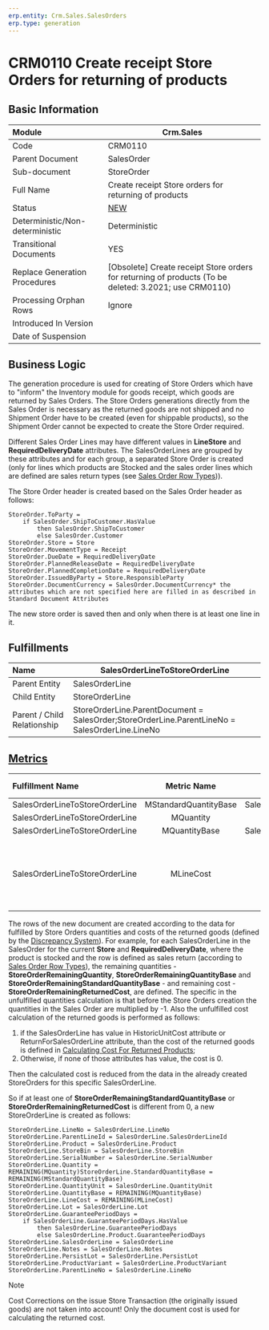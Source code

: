 ```yaml
---
erp.entity: Crm.Sales.SalesOrders
erp.type: generation
---
```


# CRM0110 Create receipt Store Orders for returning of products

## Basic Information

| Module                          | Crm.Sales                                                    |
| :------------------------------ | ------------------------------------------------------------ |
| Code                            | CRM0110                                                      |
| Parent Document                 | SalesOrder                                                   |
| Sub-document                    | StoreOrder                                                   |
| Full Name                       | Create receipt Store orders for returning of products        |
| Status                          | [NEW](https://enterpriseone.atlassian.net/wiki/spaces/techdoc/pages/215777330/Generation+Procedures+Lifetime+Stages) |
| Deterministic/Non-deterministic | Deterministic                                                |
| Transitional Documents          | YES                                                          |
| Replace Generation Procedures   | [Obsolete] Create receipt Store orders for returning of products (To be deleted: 3.2021; use CRM0110) |
| Processing Orphan Rows          | Ignore                                                       |
| Introduced In Version           |                                                              |
| Date of Suspension              |                                                              |

## Business Logic

The generation procedure is used for creating of Store Orders which have to "inform" the Inventory module for goods receipt, which goods are returned by Sales Orders. The Store Orders generations directly from the Sales Order is necessary as the returned goods are not shipped and no Shipment Order have to be created (even for shippable products), so the Shipment Order cannot be expected to create the Store Order required.

Different Sales Order Lines may have different values in **LineStore** and **RequiredDeliveryDate** attributes. The SalesOrderLines are grouped by these attributes and for each group, a separated Store Order is created (only for lines which products are Stocked and the sales order lines which are defined are sales return types (see [Sales Order Row Types](https://olddocs.erp.net/tech/sales-order-row-types-82608171.html))).

The Store Order header is created based on the Sales Order header as follows:

```
StoreOrder.ToParty = 
    if SalesOrder.ShipToCustomer.HasValue 
        then SalesOrder.ShipToCustomer 
        else SalesOrder.Customer
StoreOrder.Store = Store
StoreOrder.MovementType = Receipt
StoreOrder.DueDate = RequiredDeliveryDate
StoreOrder.PlannedReleaseDate = RequiredDeliveryDate
StoreOrder.PlannedCompletionDate = RequiredDeliveryDate
StoreOrder.IssuedByParty = Store.ResponsibleParty
StoreOrder.DocumentCurrency = SalesOrder.DocumentCurrency* the attributes which are not specified here are filled in as described in Standard Document Attributes
```



The new store order is saved then and only when there is at least one line in it.

## Fulfillments

| Name                        | SalesOrderLineToStoreOrderLine                               |
| :-------------------------- | ------------------------------------------------------------ |
| Parent Entity               | SalesOrderLine                                               |
| Child Entity                | StoreOrderLine                                               |
| Parent / Child Relationship | StoreOrderLine.ParentDocument = SalesOrder;StoreOrderLine.ParentLineNo = SalesOrderLine.LineNo |

## [Metrics](https://enterpriseone.atlassian.net/wiki/spaces/techdoc/pages/246054946/Metrics)

| Fulfillment Name               |      Metric Name      |              Measurement Unit              | Parent Value                                                 | Child Value                         | New Record |
| :----------------------------- | :-------------------: | :----------------------------------------: | :----------------------------------------------------------- | :---------------------------------- | :--------- |
| SalesOrderLineToStoreOrderLine | MStandardQuantityBase | SalesOrderLine.Product.BaseMeasurementUnit | SalesOrderLine.StandardQuantityBase                          | StoreOrderLine.StandardQuantityBase | YES        |
| SalesOrderLineToStoreOrderLine |       MQuantity       |        SalesOrderLine.QuantityUnit         | SalesOrderLine.Quantity                                      | StoreOrderLine.Quantity             | NO         |
| SalesOrderLineToStoreOrderLine |     MQuantityBase     | SalesOrderLine.Product.BaseMeasurementUnit | SalesOrderLine.QuantityBase                                  | StoreOrderLine.QuantityBase         | NO         |
| SalesOrderLineToStoreOrderLine |       MLineCost       |        SalesOrder.DocumentCurrency         | if (SalesOrderLine.HistoricUnitCost != null)    SalesOrderLine.HistoricUnitCost * SalesOrderLine.Quantityelse    SUM(StoreTransactionLines[ParentStoreOrderLine.SalesOrderLine == SalesOrderLine.ReturnForSalesOrderLine].LineDocumentCost) * SalesOrderLine.Quantity / SUM(StoreTransactionLines[ParentStoreOrderLine.SalesOrderLine == SalesOrderLine.ReturnForSalesOrderLine].Quantity) | StoreOrderLine.LineCost             | YES        |



The rows of the new document are created according to the data for fulfilled by Store Orders quantities and costs of the returned goods (defined by the [Discrepancy System](https://olddocs.erp.net/tech/discrepancy-system-22380546.html)). 
For example, for each SalesOrderLine in the SalesOrder for the current **Store** and **RequiredDeliveryDate**, where the product is stocked and the row is defined as sales return (according to [Sales Order Row Types](https://olddocs.erp.net/tech/sales-order-row-types-82608171.html)), the remaining quantities - **StoreOrderRemainingQuantity**, **StoreOrderRemainingQuantityBase** and **StoreOrderRemainingStandardQuantityBase** - and remaining cost - **StoreOrderRemainingReturnedCost**, are defined.
The specific in the unfulfilled quantities calculation is that before the Store Orders creation the quantities in the Sales Order are multiplied by -1. Also the unfulfilled cost calculation of the returned goods is performed as follows:

1. if the SalesOrderLine has value in HistoricUnitCost attribute or ReturnForSalesOrderLine attribute, than the cost of the returned goods is defined in [Calculating Cost For Returned Products](https://olddocs.erp.net/tech/calculating-cost-for-returned-products-26443795.html);
2. Otherwise, if none of those attributes has value, the cost is 0.

Then the calculated cost is reduced from the data in the already created StoreOrders for this specific SalesOrderLine.

So if at least one of **StoreOrderRemainingStandardQuantityBase** or **StoreOrderRemainingReturnedCost** is different from 0, a new StoreOrderLine is created as follows:

```
StoreOrderLine.LineNo = SalesOrderLine.LineNo
StoreOrderLine.ParentLineId = SalesOrderLine.SalesOrderLineId
StoreOrderLine.Product = SalesOrderLine.Product
StoreOrderLine.StoreBin = SalesOrderLine.StoreBin
StoreOrderLine.SerialNumber = SalesOrderLine.SerialNumber
StoreOrderLine.Quantity = REMAINING(MQuantity)StoreOrderLine.StandardQuantityBase = REMAINING(MStandardQuantityBase)
StoreOrderLine.QuantityUnit = SalesOrderLine.QuantityUnit
StoreOrderLine.QuantityBase = REMAINING(MQuantityBase)
StoreOrderLine.LineCost = REMAINING(MLineCost)
StoreOrderLine.Lot = SalesOrderLine.Lot
StoreOrderLine.GuaranteePeriodDays = 
    if SalesOrderLine.GuaranteePeriodDays.HasValue 
        then SalesOrderLine.GuaranteePeriodDays 
        else SalesOrderLine.Product.GuaranteePeriodDays
StoreOrderLine.SalesOrderLine = SalesOrderLine
StoreOrderLine.Notes = SalesOrderLine.Notes
StoreOrderLine.PersistLot = SalesOrderLine.PersistLot
StoreOrderLine.ProductVariant = SalesOrderLine.ProductVariant
StoreOrderLine.ParentLineNo = SalesOrderLine.LineNo
```



> [!Note]
> Cost Corrections on the issue Store Transaction (the originally issued goods) are not taken into account! Only the document cost is used for calculating the returned cost.
